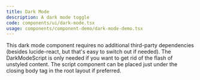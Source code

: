 ```yaml
---
title: Dark Mode
description: A dark mode toggle
code: components/ui/dark-mode.tsx
usage: components/component-demo/dark-mode-demo.tsx
---
```


This dark mode component requires no additional third-party dependencies (besides lucide-react, but that's easy to switch out if needed). The DarkModeScript is only needed if you want to get rid of the flash of unstyled content. The script component can be placed just under the closing body tag in the root layout if preferred.
